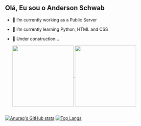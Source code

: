 ## Olá, Eu sou o Anderson Schwab 

- 🔭 I’m currently working as a Public Server
- 🌱 I’m currently learning Python, HTML and CSS
- 🚧 Under construction...

  <a href="https://github.com/anderSchwab/github-readme-stats">
    <img height=200 align="center" src="https://github-readme-stats.vercel.app/api?username=anderSchwab&show_icons=true&theme=dark" />
  </a>
  <a href="https://github.com/anderSchwab/convoychat">
    <img height=200 align="center" src="https://github-readme-stats.vercel.app/api/top-langs?username=anderSchwab&layout=compact&theme=dark&langs_count=8&card_width=320" />
  </a>

##

  [![Anurag's GitHub stats](https://github-readme-stats.vercel.app/api?username=anderSchwab&show_icons=true&theme=dark)](https://github.com/anderSchwab/github-readme-stats)
  [![Top Langs](https://github-readme-stats.vercel.app/api/top-langs/?username=anderSchwab&layout=compact&theme=dark)](https://github.com/anderSchwab/github-readme-stats)

